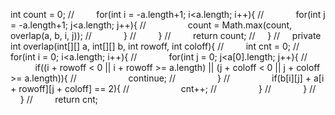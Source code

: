 int count = 0;
//         for(int i = -a.length+1; i<a.length; i++){
//             for(int j = -a.length+1; j<a.length; j++){
//                 count = Math.max(count, overlap(a, b, i, j));
//             }
//         }
//         return count;
//     }
//     private int overlap(int[][] a, int[][] b, int rowoff, int coloff){
//         int cnt = 0;
//         for(int i = 0; i<a.length; i++){
//             for(int j = 0; j<a[0].length; j++){
//                 if((i + rowoff < 0 || i + rowoff >= a.length) || (j + coloff < 0 || j + coloff >= a.length)){
//                     continue;
//                 }
//                 if(b[i][j] + a[i + rowoff][j + coloff] == 2){
//                     cnt++;
//                 }
//             }
//         }
//         return cnt;